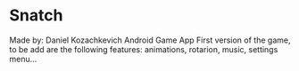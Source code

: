 # Snatch
Made by: Daniel Kozachkevich
Android Game App 
First version of the game, to be add are the following features: animations, rotarion, music, settings menu...
